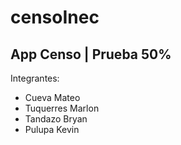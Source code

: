 # censoInec

## App Censo | Prueba 50%

Integrantes: 
- Cueva Mateo
- Tuquerres Marlon
- Tandazo Bryan
- Pulupa Kevin
